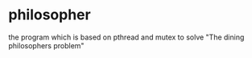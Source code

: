 # philosopher
the program which is based on pthread and mutex to solve "The dining philosophers problem"
